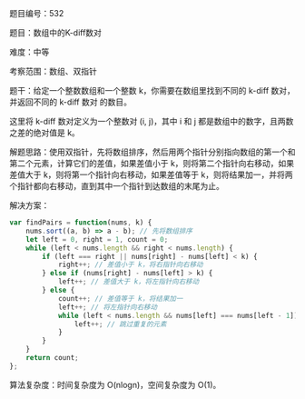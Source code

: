 题目编号：532

题目：数组中的K-diff数对

难度：中等

考察范围：数组、双指针

题干：给定一个整数数组和一个整数 k，你需要在数组里找到不同的 k-diff 数对，并返回不同的 k-diff 数对 的数目。

这里将 k-diff 数对定义为一个整数对 (i, j)，其中 i 和 j 都是数组中的数字，且两数之差的绝对值是 k。

解题思路：使用双指针，先将数组排序，然后用两个指针分别指向数组的第一个和第二个元素，计算它们的差值，如果差值小于 k，则将第二个指针向右移动，如果差值大于 k，则将第一个指针向右移动，如果差值等于 k，则将结果加一，并将两个指针都向右移动，直到其中一个指针到达数组的末尾为止。

解决方案：

```javascript
var findPairs = function(nums, k) {
    nums.sort((a, b) => a - b); // 先将数组排序
    let left = 0, right = 1, count = 0;
    while (left < nums.length && right < nums.length) {
        if (left === right || nums[right] - nums[left] < k) {
            right++; // 差值小于 k，将右指针向右移动
        } else if (nums[right] - nums[left] > k) {
            left++; // 差值大于 k，将左指针向右移动
        } else {
            count++; // 差值等于 k，将结果加一
            left++; // 将左指针向右移动
            while (left < nums.length && nums[left] === nums[left - 1]) {
                left++; // 跳过重复的元素
            }
        }
    }
    return count;
};
```

算法复杂度：时间复杂度为 O(nlogn)，空间复杂度为 O(1)。